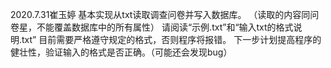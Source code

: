 2020.7.31崔玉婷
基本实现从txt读取调查问卷并写入数据库。
（读取的内容同问卷星，不能覆盖数据库中的所有属性）
请阅读“示例.txt”和“输入txt的格式说明.txt”
目前需要严格遵守规定的格式，否则程序将报错。
下一步计划提高程序的健壮性，验证输入的格式是否正确。（可能还会发现bug）
